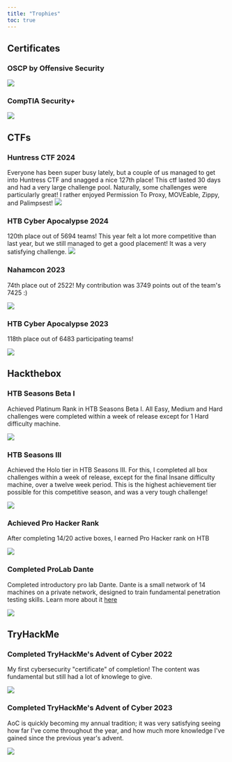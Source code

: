 ```yaml
---
title: "Trophies"
toc: true
---
```

## Certificates
### OSCP by Offensive Security
![](images/Cert.png)

### CompTIA Security+
![](images/Comptia.png)

## CTFs
### Huntress CTF 2024
Everyone has been super busy lately, but a couple of us managed to get into Huntress CTF and snagged a nice 127th place! This ctf lasted 30 days and had a very large challenge pool. Naturally, some challenges were particularly great! I rather enjoyed Permission To Proxy, MOVEable, Zippy, and Palimpsest!
![](images/Huntress_Certificate_2.png)

### HTB Cyber Apocalypse 2024
120th place out of 5694 teams! This year felt a lot more competitive than last year, but we still managed to get a good placement! It was a very satisfying challenge.
![](images/HTBCA2024.png)


### Nahamcon 2023
74th place out of 2522! My contribution was 3749 points out of the team's 7425 :)

![](images/nahamcon.png)

### HTB Cyber Apocalypse 2023
118th place out of 6483 participating teams!

![](images/cyberapocalypse.png)

## Hackthebox
### HTB Seasons Beta I
Achieved Platinum Rank in HTB Seasons Beta I. All Easy, Medium and Hard challenges were completed within a week of release except for 1 Hard difficulty machine.

![](images/HTB_Season1.png)

### HTB Seasons III
Achieved the Holo tier in HTB Seasons III. For this, I completed all box challenges within a week of release, except for the final Insane difficulty machine, over a twelve week period. This is the highest achievement tier possible for this competitive season, and was a very tough challenge!

![](images/holo3.png)

### Achieved Pro Hacker Rank
After completing 14/20 active boxes, I earned Pro Hacker rank on HTB

![](images/prohacker.png)

### Completed ProLab Dante
Completed introductory pro lab Dante. Dante is a small network of 14 machines on a private network, designed to train fundamental penetration testing skills. Learn more about it [here](https://www.hackthebox.com/newsroom/prolab-dante) 

![](images/Dante.png)

## TryHackMe
### Completed TryHackMe's Advent of Cyber 2022
My first cybersecurity "certificate" of completion! The content was fundamental but still had a lot of knowlege to give.

![](images/THM-D4VXZVJ05K.png)

### Completed TryHackMe's Advent of Cyber 2023
AoC is quickly becoming my annual tradition; it was very satisfying seeing how far I've come throughout the year, and how much more knowledge I've gained since the previous year's advent.

![](images/THM-4MBPZUYXL6.png)
